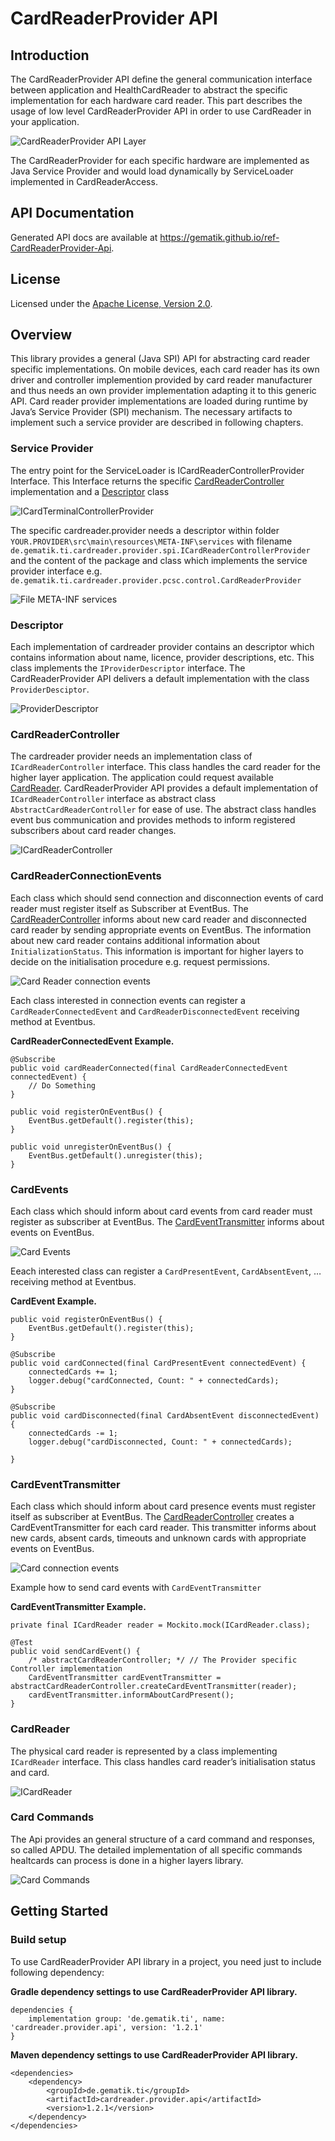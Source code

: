 # CardReaderProvider API

## Introduction

The CardReaderProvider API define the general communication interface between application and HealthCardReader to abstract the specific implementation for each hardware card reader.
This part describes the usage of low level CardReaderProvider API in order to use CardReader in your application.

![CardReaderProvider API Layer](de.gematik.ti.cardreader.provider.api/doc/images/root/crpapi_layer.png)

The CardReaderProvider for each specific hardware are implemented as Java Service Provider and would load dynamically by ServiceLoader implemented in CardReaderAccess.

## API Documentation

Generated API docs are available at <https://gematik.github.io/ref-CardReaderProvider-Api>.

## License

Licensed under the [Apache License, Version 2.0](https://www.apache.org/licenses/LICENSE-2.0).

## Overview

This library provides a general (Java SPI) API for abstracting card reader specific implementations.
On mobile devices, each card reader has its own driver and controller implemention provided by card reader manufacturer and thus needs an own provider implementation adapting it to this generic API.
Card reader provider implementations are loaded during runtime by Java’s Service Provider (SPI) mechanism.
The necessary artifacts to implement such a service provider are described in following chapters.

### Service Provider

The entry point for the ServiceLoader is ICardReaderControllerProvider Interface.
This Interface returns the specific [CardReaderController](#crpapi_cardreadercontroller) implementation and a [Descriptor](#_descriptor) class

![ICardTerminalControllerProvider](de.gematik.ti.cardreader.provider.api/doc/images/CRPAPI/generated/spi.png)

  

The specific cardreader.provider needs a descriptor within folder `YOUR.PROVIDER\src\main\resources\META-INF\services` with filename
`de.gematik.ti.cardreader.provider.spi.ICardReaderControllerProvider` and the content of the package and class which implements the service provider interface e.g. `de.gematik.ti.cardreader.provider.pcsc.control.CardReaderProvider`

![File META-INF services](de.gematik.ti.cardreader.provider.api/doc/images/CRPAPI/MetaInfServices.png)

  

### Descriptor

Each implementation of cardreader provider contains an descriptor which contains information about name, licence, provider descriptions, etc.
This class implements the `IProviderDescriptor` interface.
The CardReaderProvider API delivers a default implementation with the class `ProviderDesciptor`.

![ProviderDescriptor](de.gematik.ti.cardreader.provider.api/doc/images/CRPAPI/generated/entities.png)

  

### CardReaderController

The cardreader provider needs an implementation class of `ICardReaderController` interface.
This class handles the card reader for the higher layer application.
The application could request available [CardReader](#_cardreader).
CardReaderProvider API provides a default implementation of `ICardReaderController`
interface as abstract class `AbstractCardReaderController` for ease of use.
The abstract class handles event bus communication and provides methods to inform registered subscribers about card reader changes.

![ICardReaderController](de.gematik.ti.cardreader.provider.api/doc/images/CRPAPI/generated/api.png)

  

### CardReaderConnectionEvents

Each class which should send connection and disconnection events of card reader must register itself as Subscriber at EventBus.
The [CardReaderController](#crpapi_cardreadercontroller)
informs about new card reader and disconnected card reader by sending appropriate events on EventBus.
The information about new card reader contains additional information about `InitializationStatus`.
This information is important for higher layers to decide on the initialisation procedure e.g. request permissions.

![Card Reader connection events](de.gematik.ti.cardreader.provider.api/doc/images/CRPAPI/generated/events.png)

  

Each class interested in connection events can register a `CardReaderConnectedEvent` and `CardReaderDisconnectedEvent` receiving method at Eventbus.

**CardReaderConnectedEvent Example.**

    @Subscribe
    public void cardReaderConnected(final CardReaderConnectedEvent connectedEvent) {
        // Do Something
    }

    public void registerOnEventBus() {
        EventBus.getDefault().register(this);
    }

    public void unregisterOnEventBus() {
        EventBus.getDefault().unregister(this);
    }

### CardEvents

Each class which should inform about card events from card reader must register as subscriber at EventBus.
The [CardEventTransmitter](#_cardeventtransmitter)
informs about events on EventBus.

![Card Events](de.gematik.ti.cardreader.provider.api/doc/images/CRPAPI/generated/card.png)

  

Eeach interested class can register a `CardPresentEvent`, `CardAbsentEvent`, …​ receiving method at Eventbus.

**CardEvent Example.**

    public void registerOnEventBus() {
        EventBus.getDefault().register(this);
    }

    @Subscribe
    public void cardConnected(final CardPresentEvent connectedEvent) {
        connectedCards += 1;
        logger.debug("cardConnected, Count: " + connectedCards);
    }

    @Subscribe
    public void cardDisconnected(final CardAbsentEvent disconnectedEvent) {
        connectedCards -= 1;
        logger.debug("cardDisconnected, Count: " + connectedCards);

    }

### CardEventTransmitter

Each class which should inform about card presence events must register itself as subscriber at EventBus.
The [CardReaderController](#crpapi_cardreadercontroller)
creates a CardEventTransmitter for each card reader.
This transmitter informs about new cards, absent cards, timeouts and unknown cards with appropriate events on EventBus.

![Card connection events](de.gematik.ti.cardreader.provider.api/doc/images/CRPAPI/generated/api.png)

  

Example how to send card events with `CardEventTransmitter`

**CardEventTransmitter Example.**

    private final ICardReader reader = Mockito.mock(ICardReader.class);

    @Test
    public void sendCardEvent() {
        /* abstractCardReaderController; */ // The Provider specific Controller implementation
        CardEventTransmitter cardEventTransmitter = abstractCardReaderController.createCardEventTransmitter(reader);
        cardEventTransmitter.informAboutCardPresent();
    }

### CardReader

The physical card reader is represented by a class implementing `ICardReader` interface.
This class handles card reader’s initialisation status and card.

![ICardReader](de.gematik.ti.cardreader.provider.api/doc/images/CRPAPI/generated/api.png)

  

### Card Commands

The Api provides an general structure of a card command and responses, so called APDU. The detailed implementation of all specific commands healtcards can process is done in a higher layers library.

![Card Commands](de.gematik.ti.cardreader.provider.api/doc/images/CRPAPI/generated/command.png)

  

## Getting Started

### Build setup

To use CardReaderProvider API library in a project, you need just to include following dependency:

**Gradle dependency settings to use CardReaderProvider API library.**

    dependencies {
        implementation group: 'de.gematik.ti', name: 'cardreader.provider.api', version: '1.2.1'
    }

**Maven dependency settings to use CardReaderProvider API library.**

    <dependencies>
        <dependency>
            <groupId>de.gematik.ti</groupId>
            <artifactId>cardreader.provider.api</artifactId>
            <version>1.2.1</version>
        </dependency>
    </dependencies>

